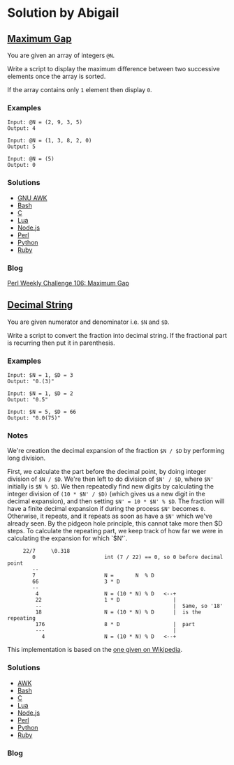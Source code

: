 # Solution by Abigail
## [Maximum Gap](https://perlweeklychallenge.org/blog/perl-weekly-challenge-106/#TASK1)

You are given an array of integers `@N`.

Write a script to display the maximum difference between two
successive elements once the array is sorted.

If the array contains only `1` element then display `0`.

### Examples
~~~~
Input: @N = (2, 9, 3, 5)
Output: 4

Input: @N = (1, 3, 8, 2, 0)
Output: 5

Input: @N = (5)
Output: 0
~~~~

### Solutions
* [GNU AWK](awk/ch-1.gawk)
* [Bash](perl/ch-1.sh)
* [C](c/ch-1.c)
* [Lua](lua/ch-1.lua)
* [Node.js](node/ch-1.js)
* [Perl](perl/ch-1.pl)
* [Python](python/ch-1.py)
* [Ruby](ruby/ch-1.rb)

### Blog
[Perl Weekly Challenge 106: Maximum Gap](https://abigail.github.io/HTML/Perl-Weekly-Challenge/week-106-1.html)

## [Decimal String](https://perlweeklychallenge.org/blog/perl-weekly-challenge-106/#TASK2)

You are given numerator and denominator i.e. `$N` and `$D`.

Write a script to convert the fraction into decimal string. If the
fractional part is recurring then put it in parenthesis.

### Examples
~~~~
Input: $N = 1, $D = 3
Output: "0.(3)"

Input: $N = 1, $D = 2
Output: "0.5"

Input: $N = 5, $D = 66
Output: "0.0(75)"
~~~~

### Notes

We're creation the decimal expansion of the fraction `$N / $D`
by performing long division.

First, we calculate the part before the decimal point, by
doing integer division of `$N / $D`.
We're then left to do division of `$N' / $D`, where `$N'` initially
is `$N % $D`.
We then repeatedly find new digits by calculating the integer
division of `(10 * $N' / $D)` (which gives us a new digit in the
decimal expansion), and then setting `$N' = 10 * $N' % $D`.
The fraction will have a finite decimal expansion if during the
process `$N'` becomes `0`. Otherwise, it repeats, and it repeats
as soon as have a `$N'` which we've already seen. By the pidgeon
hole principle, this cannot take more then $D steps.
To calculate the repeating part, we keep track of how far we
were in calculating the expansion for which `$N'`.

~~~~
     22/7     \0.318
        0                      int (7 / 22) == 0, so 0 before decimal point
        --
        7                      N =       N  % D
        66                     3 * D
        --
         4                     N = (10 * N) % D   <--+
         22                    1 * D                 |
         --                                          |  Same, so '18'
         18                    N = (10 * N) % D      |  is the repeating
         176                   8 * D                 |  part
         ---                                         |
           4                   N = (10 * N) % D   <--+
~~~~

This implementation is based on the [one given on
Wikipedia](https://en.wikipedia.org/wiki/Repeating_decimal).


### Solutions
* [AWK](perl/ch-2.awk)
* [Bash](bash/ch-2.sh)
* [C](c/ch-2.c)
* [Lua](lua/ch-2.lua)
* [Node.js](node/ch-2.js)
* [Perl](perl/ch-2.pl)
* [Python](python/ch-2.py)
* [Ruby](ruby/ch-2.rb)

### Blog
[]()
